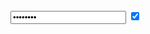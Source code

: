 <form>
    <!-- 补全代码 -->
    <input type="password" value="nowcoder">
    <input type="checkbox" checked>
</form>